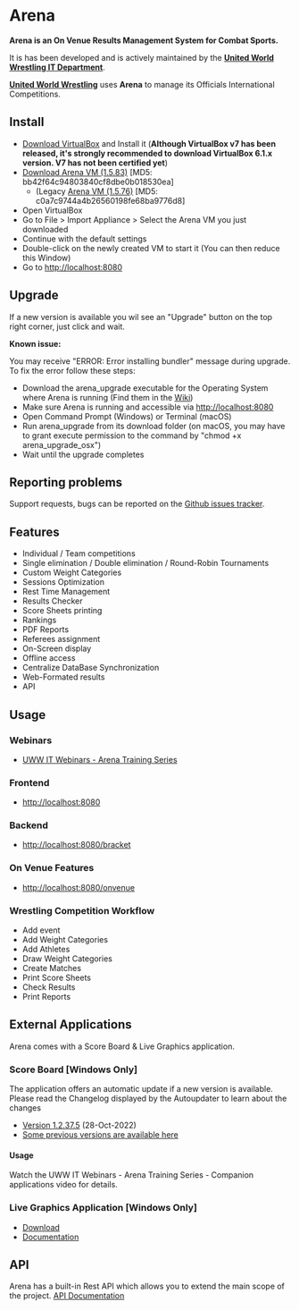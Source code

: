 # Arena

**Arena is an On Venue Results Management System for Combat Sports.**

It is has been developed and is actively maintained by the **[United World Wrestling IT Department](http://uww.io)**.

**[United World Wrestling](https://unitedworldwrestling.org)** uses **Arena** to manage its Officials International Competitions.

## Install

- [Download VirtualBox](https://www.virtualbox.org/wiki/Downloads) and Install it (**Although VirtualBox v7 has been released, it's strongly recommended to download VirtualBox 6.1.x version. V7 has not been certified yet**)
- [Download Arena VM (1.5.83)](https://we.tl/t-OCRfO6E4u1) [MD5: bb42f64c94803840cf8dbe0b018530ea]
    - (Legacy [Arena VM (1.5.76)](https://we.tl/t-zIFQfJSnGi) [MD5: c0a7c9744a4b26560198fe68ba9776d8]
- Open VirtualBox
- Go to File > Import Appliance > Select the Arena VM you just downloaded
- Continue with the default settings
- Double-click on the newly created VM to start it (You can then reduce this Window)
- Go to [http://localhost:8080](http://localhost:8080/)

## Upgrade

If a new version is available you wil see an "Upgrade" button on the top right corner, just click and wait.

**Known issue:** 

You may receive "ERROR: Error installing bundler" message during upgrade. To fix the error follow these steps:
- Download the arena_upgrade executable for the Operating System where Arena is running (Find them in the [Wiki](https://github.com/unitedworldwrestling/arena-public/wiki/How-to-use-arena_upgrade-application))
- Make sure Arena is running and accessible via [http://localhost:8080](http://localhost:8080/)
- Open Command Prompt (Windows) or Terminal (macOS)
- Run arena_upgrade from its download folder (on macOS, you may have to grant execute permission to the command by "chmod +x arena_upgrade_osx")
- Wait until the upgrade completes

## Reporting problems

Support requests, bugs can be reported on the [Github issues tracker](https://github.com/unitedworldwrestling/arena-public/issues).

## Features

- Individual / Team competitions
- Single elimination / Double elimination / Round-Robin Tournaments
- Custom Weight Categories
- Sessions Optimization
- Rest Time Management
- Results Checker
- Score Sheets printing
- Rankings
- PDF Reports
- Referees assignment
- On-Screen display
- Offline access
- Centralize DataBase Synchronization
- Web-Formated results
- API

## Usage

### Webinars
- [UWW IT Webinars - Arena Training Series](https://uww.org/training-education?field_webinar_type_target_id=2024&field_date_range_time_value=All)

### Frontend
- [http://localhost:8080](http://localhost:8080)

### Backend

- [http://localhost:8080/bracket](http://localhost:8080/bracket)

### On Venue Features

- [http://localhost:8080/onvenue](http://localhost:8080/onvenue)

### Wrestling Competition Workflow

- Add event
- Add Weight Categories
- Add Athletes
- Draw Weight Categories
- Create Matches
- Print Score Sheets
- Check Results
- Print Reports

## External Applications

Arena comes with a Score Board & Live Graphics application.

### Score Board [Windows Only]

The application offers an automatic update if a new version is available. Please read the Changelog displayed by the Autoupdater to learn about the changes
- [Version 1.2.37.5](https://github.com/unitedworldwrestling/arena-public/raw/releases/uwwtiming/UWWtimingSetup_1.2.37.5.msi) (28-Oct-2022)
- [Some previous versions are available here](https://github.com/unitedworldwrestling/arena-public/tree/releases/uwwtiming)

#### Usage
Watch the UWW IT Webinars - Arena Training Series - Companion applications video for details.

### Live Graphics Application [Windows Only]

- [Download](https://we.tl/t-WFKHHNIkGw)
- [Documentation](https://github.com/unitedworldwrestling/arena-public/tree/releases/lgtv)

## API

Arena has a built-in Rest API which allows you to extend the main scope of the project.
[API Documentation](http://arena.unitedworldwrestling.org/api/doc)
